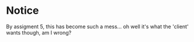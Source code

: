 # Notice

By assigment 5, this has become such a mess... oh well it's what the 'client' wants though, am I wrong?
